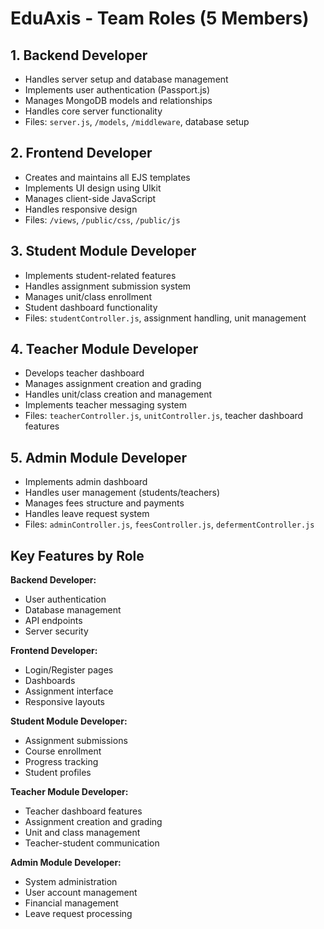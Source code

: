 # EduAxis - Team Roles (5 Members)

## 1. Backend Developer
- Handles server setup and database management
- Implements user authentication (Passport.js)
- Manages MongoDB models and relationships
- Handles core server functionality
- Files: `server.js`, `/models`, `/middleware`, database setup

## 2. Frontend Developer
- Creates and maintains all EJS templates
- Implements UI design using UIkit
- Manages client-side JavaScript
- Handles responsive design
- Files: `/views`, `/public/css`, `/public/js`

## 3. Student Module Developer
- Implements student-related features
- Handles assignment submission system
- Manages unit/class enrollment
- Student dashboard functionality
- Files: `studentController.js`, assignment handling, unit management

## 4. Teacher Module Developer
- Develops teacher dashboard
- Manages assignment creation and grading
- Handles unit/class creation and management
- Implements teacher messaging system
- Files: `teacherController.js`, `unitController.js`, teacher dashboard features

## 5. Admin Module Developer
- Implements admin dashboard
- Handles user management (students/teachers)
- Manages fees structure and payments
- Handles leave request system
- Files: `adminController.js`, `feesController.js`, `defermentController.js`

## Key Features by Role

**Backend Developer:**
- User authentication
- Database management
- API endpoints
- Server security

**Frontend Developer:**
- Login/Register pages
- Dashboards
- Assignment interface
- Responsive layouts

**Student Module Developer:**
- Assignment submissions
- Course enrollment
- Progress tracking
- Student profiles

**Teacher Module Developer:**
- Teacher dashboard features
- Assignment creation and grading
- Unit and class management
- Teacher-student communication

**Admin Module Developer:**
- System administration
- User account management
- Financial management
- Leave request processing